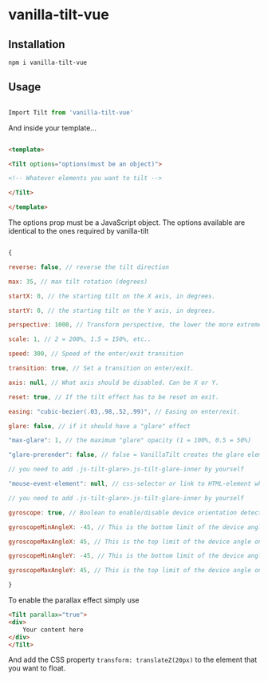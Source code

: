 
  

# vanilla-tilt-vue

  

  

## Installation

  

`npm i vanilla-tilt-vue`

  

  

## Usage

  

```js

Import Tilt from 'vanilla-tilt-vue'

```

And inside your template...

```html

<template>

<Tilt options="options(must be an object)">

<!-- Whatever elements you want to tilt -->

</Tilt>

</template>

```

The options prop must be a JavaScript object. The options available are identical to the ones required by vanilla-tilt

  

```js

{

reverse: false, // reverse the tilt direction

max: 35, // max tilt rotation (degrees)

startX: 0, // the starting tilt on the X axis, in degrees.

startY: 0, // the starting tilt on the Y axis, in degrees.

perspective: 1000, // Transform perspective, the lower the more extreme the tilt gets.

scale: 1, // 2 = 200%, 1.5 = 150%, etc..

speed: 300, // Speed of the enter/exit transition

transition: true, // Set a transition on enter/exit.

axis: null, // What axis should be disabled. Can be X or Y.

reset: true, // If the tilt effect has to be reset on exit.

easing: "cubic-bezier(.03,.98,.52,.99)", // Easing on enter/exit.

glare: false, // if it should have a "glare" effect

"max-glare": 1, // the maximum "glare" opacity (1 = 100%, 0.5 = 50%)

"glare-prerender": false, // false = VanillaTilt creates the glare elements for you, otherwise

// you need to add .js-tilt-glare>.js-tilt-glare-inner by yourself

"mouse-event-element": null, // css-selector or link to HTML-element what will be listen mouse events

// you need to add .js-tilt-glare>.js-tilt-glare-inner by yourself

gyroscope: true, // Boolean to enable/disable device orientation detection,

gyroscopeMinAngleX: -45, // This is the bottom limit of the device angle on X axis, meaning that a device rotated at this angle would tilt the element as if the mouse was on the left border of the element;

gyroscopeMaxAngleX: 45, // This is the top limit of the device angle on X axis, meaning that a device rotated at this angle would tilt the element as if the mouse was on the right border of the element;

gyroscopeMinAngleY: -45, // This is the bottom limit of the device angle on Y axis, meaning that a device rotated at this angle would tilt the element as if the mouse was on the top border of the element;

gyroscopeMaxAngleY: 45, // This is the top limit of the device angle on Y axis, meaning that a device rotated at this angle would tilt the element as if the mouse was on the bottom border of the element;

}

```
To enable the parallax effect simply use
```html
<Tilt parallax="true">
<div>
	Your content here
</div>
</Tilt>
```
And add the CSS property `transform: translateZ(20px)` to the element that you want to float. 